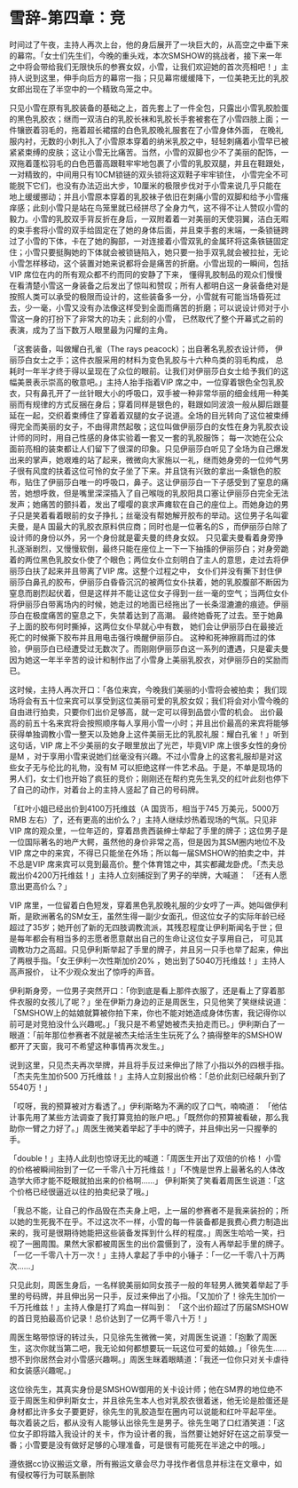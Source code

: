 # 雪辞-第四章：竞

时间过了午夜，主持人再次上台，他的身后展开了一块巨大的，从高空之中垂下来的幕帘。「女士们先生们，今晚的重头戏，本次SMSHOW的挑战者，接下来一年之中将会带给我们无限快乐的参赛女奴，小雪，让我们欢迎她的首次亮相吧！」主持人说到这里，伸手向后方的幕帘一指；只见幕帘缓缓降下，一位美艳无比的乳胶女郎出现在了半空中的一个精致鸟笼之中。

只见小雪在原有乳胶装备的基础之上，首先套上了一件全包，只露出小雪乳胶脸蛋的黑色乳胶衣；继而一双洁白的乳胶长袜和乳胶长手套被套在了小雪四肢上面；一件镶嵌着羽毛的，拖着超长裙摆的白色乳胶晚礼服套在了小雪身体外面，
在晚礼服内衬，无数的小刺扎入了小雪原本穿着的纳米乳胶之中，轻轻刺痛着小雪早已被紧紧束缚的皮肤；这让小雪无比痛苦。当然，小雪的双脚也少不了美丽的配饰，一双拖着蓬松羽毛的白色芭蕾高跟鞋牢牢地包裹了小雪的乳胶双腿，并且在鞋跟处，一对精致的，中间用只有10CM锁链的双头锁将这双鞋子牢牢锁住，
小雪完全不可能脱下它们，也没有办法迈出大步，10厘米的极限步伐对于小雪来说几乎只能在地上缓缓挪动；并且小雪原本穿着的乳胶袜子依旧在刺痛小雪的双脚和给予小雪瘙痒感；此刻小雪只是站在鸟笼里就已经拼尽了全身力气，这不得不让人赞叹小雪的毅力。小雪的乳胶双手背反折在身后，一双附着着一对美丽的天使羽翼，洁白无暇的束手套将小雪的双手给固定在了她的身体后面，并且束手套的末端，一条锁链跨过了小雪的下体，卡在了她的胸部，一对连接着小雪双乳的金属环将这条铁链固定住；小雪只要挺胸她的下体就会被锁链陷入，她只要一抬手双乳就会被拉扯，无论小雪怎样移动，这个装置对她来说都将会是痛苦的折磨。小雪出现的一瞬间，包括VIP 席位在内的所有观众都不约而同的安静了下来，
懂得乳胶制品的观众们慢慢在看清楚小雪这一身装备之后发出了惊叫和赞叹；所有人都明白这一身装备绝对是按照人类可以承受的极限而设计的，这些装备多一分，小雪就有可能当场昏死过去，少一毫，小雪又没有办法像这样受到全面而痛苦的折磨；可以说设计师对于小雪这一身的打扮下了非常大的功夫；此刻的小雪，
已然取代了整个开幕式之前的表演，成为了当下数万人眼里最为闪耀的主角。

「这套装备，叫做耀白孔雀（The rays peacock）；出自著名乳胶衣设计师，
伊丽莎白女士之手；这件衣服采用的材料为变色乳胶与十六种鸟类的羽毛构成，
总耗时一年半才终于得以呈现在了众位的眼前。让我们对伊丽莎白女士给予我们的这幅美景表示崇高的敬意吧。」主持人抬手指着VIP 席之中，一位穿着银色全包乳胶衣，只有鼻孔开了一丝针眼大小的呼吸口，双手被一种非常华丽的细金线用一种美丽而有规律的方式反捆在身后；穿着同样是银色的，鞋跟如同波浪一般从脚后跟蔓延在一起，交织着束缚住了穿着着双腿的女子说道。全场的目光转向了这位被束缚得完全而美丽的女子，不由得肃然起敬；这位叫做伊丽莎白的女性在身为乳胶衣设计师的同时，用自己性感的身体实验着一套又一套的乳胶服饰；
每一次她在公众面前亮相的装束都让人们留下了很深的印象。只见伊丽莎白听见了全场为自己爆发出来的掌声，她艰难的站了起来，微微向大家施以一礼，继而她身旁的一位帅气男子很有风度的扶着这位可怜的女子坐了下来。并且饶有兴致的拿出一条银色的胶布，贴住了伊丽莎白唯一的呼吸口，鼻子。这让伊丽莎白一下子感受到了窒息的痛苦，她想呼救，但是嘴里深深插入了自己喉咙的乳胶阳具口塞让伊丽莎白完全无法发声；她痛苦的颤抖着，发出了嘤嘤的哀求声瘫软在自己的座位上。而她身边的男子只是笑着看着眼前的女子挣扎；丝毫没有帮她解开胶布的举动。这位男子名叫霍夫曼，是A 国最大的乳胶衣原料供应商；同时也是一位著名的S ，而伊丽莎白除了设计师的身份以外，另一个身份就是霍夫曼的终身女奴。
只见霍夫曼看着身旁挣扎逐渐剧烈，又慢慢软倒，最终只能在座位上一下一下抽搐的伊丽莎白；对身旁跪着的两位黑色乳胶女仆使了个眼色；两位女仆立刻明白了主人的意思，走过去将伊丽莎白扶了起来并且带离了VIP 席。这整个过程之中，
女仆们并没有撕下封住伊丽莎白鼻孔的胶布，伊丽莎白昏昏沉沉的被两位女仆扶着，她的乳胶腹部不断因为窒息而剧烈起伏着，但是这样并不能让这位女子得到一丝一毫的空气；当两位女仆将伊丽莎白带离场内的时候，她走过的地面已经拖出了一长条湿漉漉的痕迹。伊丽莎白在极度痛苦的窒息之下，失禁着达到了高潮。
最终她昏死了过去。至于她鼻子上面的胶布何时撕掉，这两位女仆早就心中有数，
她们会让伊丽莎白在最接近死亡的时候撕下胶布并且用电击强行唤醒伊丽莎白。
这种和死神擦肩而过的体验，伊丽莎白已经遭受过无数次了。而刚刚伊丽莎白这一系列的遭遇，只是霍夫曼因为她这一年半辛苦的设计和制作出了小雪身上美丽乳胶衣，对伊丽莎白的奖励而已。

这时候，主持人再次开口：「各位来宾，今晚我们美丽的小雪将会被拍卖；
我们现场将会有五十位来宾可以享受到这位美丽可爱的乳胶女奴；我们将会对小雪今晚的自由进行拍卖，只要你们出价足够高，就一定可以得到品尝小雪的机会。
出价最高的前五十名来宾将会按照顺序每人享用小雪一小时；并且出价最高的来宾将能够获得单独调教小雪一整天以及她身上这件美丽无比的乳胶礼服：耀白孔雀！」听到这句话，VIP 席上不少美丽的女子眼里放出了光芒，毕竟VIP 席上很多女性的身份是M ，对于享用小雪来说她们丝毫没有兴趣。不过小雪身上的这套礼服却是对这些女子无与伦比的礼物，没有M 可以拒绝这样一件艺术品。于是，不单是现场的男人们，女士们也开始了疯狂的竞价；刚刚还在帮约克先生乳交的红叶此刻也停下了自己的动作，对着台上的主持人竖起了自己的号码牌。

「红叶小姐已经出价到4100万托维兹（A 国货币，相当于745 万美元，5000万RMB 左右）了，还有更高的出价么？」主持人继续炒热着现场的气氛。只见非VIP 席的观众里，一位年迈的，穿着昂贵西装绅士举起了手里的牌子；这位男子是一位国际著名的地产大鳄，虽然他的身价非常之高，但是因为其SM圈内地位不及VIP 席之中的来宾，不得已只能坐在外场；所以每一届SMSHOW的拍卖之中，并不总是VIP 席来宾可以竞到最高价。整个体育馆之中，其实都藏龙卧虎。「杰夫总裁出价4200万托维兹！」主持人立刻捕捉到了男子的举牌，大喊道：
「还有人愿意出更高价么？」

VIP 席里，一位留着白色短发，穿着黑色乳胶晚礼服的少女哼了一声。她叫做伊利斯，是欧洲著名的SM女王，虽然生得一副少女面孔，但这位女子的实际年龄已经超过了35岁；她开创了新的无四肢调教流派，其残忍程度让伊利斯闻名于世；但是每年都会有相当多的志愿者愿意献出自己的生命让这位女子享用自己，
可见其调教功力之高超。只见伊利斯举起了手里的牌子，并且另一只手也举了起来，伸出了两根手指。「女王伊利一次性斯加价20% ，她出到了5040万托维兹！」主持人高声报价，
让不少观众发出了惊呼的声音。

伊利斯身旁，一位男子突然开口：「你到底是看上那件衣服了，还是看上了穿着那件衣服的女孩儿了呢？」坐在伊斯力身边的正是周医生，只见他笑了笑继续说道：「SMSHOW上的姑娘就算被你拍下来，你也不能对她造成身体伤害，我记得你以前可是对竞拍没什么兴趣呢。」「我只是不希望她被杰夫拍走而已。」伊利斯白了一眼道：「前年那位参赛者不就是被杰夫给活生生玩死了么？搞得整年的SMSHOW都开了天窗，我可不希望这种事情再次发生。」

说到这里，只见杰夫再次举牌，并且将手反过来伸出了除了小指以外的四根手指。「杰夫先生加价500 万托维兹！」主持人立刻报出价格：「总价此刻已经飙升到了5540万！」

「哎呀，我的预算被对方看透了。」伊利斯略为不满的叹了口气，喃喃道：
「他估计事先用了某些方法调查了我打算竞拍的账户吧。」「既然你的预算被看破，那么我助你一臂之力好了。」周医生微笑着举起了手中的牌子，并且伸出另一只握拳的手。

「double！」主持人此刻也惊讶无比的喊道：「周医生开出了双倍的价格！
小雪的价格被瞬间抬到了一亿一千零八十万托维兹！」「不愧是世界上最著名的人体改造学大师才能不眨眼就拍出来的价格啊……」
伊利斯笑了笑看着周医生说道：「这个价格已经很逼近以往的拍卖纪录了哦。」

「我总不能，让自己的作品毁在杰夫身上吧，上一届的参赛者不是我来装扮的；所以她的生死我不在乎。不过这次不一样，小雪的每一件装备都是我费心费力制造出来的，我可是很期待她能把这些装备发挥到什么样的程度。」周医生哈哈一笑，扫视了一圈周围。果然大家都被周医生的出价震慑到了，没有人再举起手里的牌子。「一亿一千零八十万一次！」主持人拿起了手中的小锤子：「一亿一千零八十万两次……」

只见此刻，周医生身后，一名样貌美丽如同女孩子一般的年轻男人微笑着举起了手里的号码牌，并且伸出另一只手，反过来伸出了小指。「又加价了！徐先生加价一千万托维兹！」主持人像是打了鸡血一样叫到：
「这个出价超过了历届SMSHOW的首日竞拍最高价记录！总价达到了一亿两千零八十万！」

周医生略带惊讶的转过头，只见徐先生微微一笑，对周医生说道：「抱歉了周医生，这次你就当第二吧，我无论如何都想要玩一玩这位可爱的姑娘。」「徐先生……想不到你居然会对小雪感兴趣啊。」周医生眯着眼睛道：「我还一位你只对关卡虐待和女装感兴趣呢。」

这位徐先生，其真实身份是SMSHOW御用的关卡设计师；他在SM界的地位绝不亚于周医生和伊利斯女士，并且徐先生本人也对乳胶衣很着迷，他无论是脸蛋还是身材都比许多女子要更好，徐先生的乳胶造型在圈内可以说能和红叶平起平坐。
每次着装之后，都从没有人能够认出徐先生是男子。徐先生喝了口红酒笑道：「这位女子即将踏入我设计的关卡，作为设计者的我，当然要让她好好在这之前享受一番；小雪要是没有做好足够的心理准备，可是很有可能死在半途之中的哦。」

遵依据cc协议搬运文章，所有搬运文章会尽力寻找作者信息并标注在文章中，如有侵权等行为可联系删除